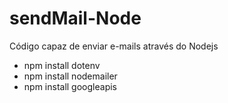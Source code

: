 # sendMail-Node
Código capaz de enviar e-mails através do Nodejs

* npm install dotenv
* npm install nodemailer
* npm install googleapis
